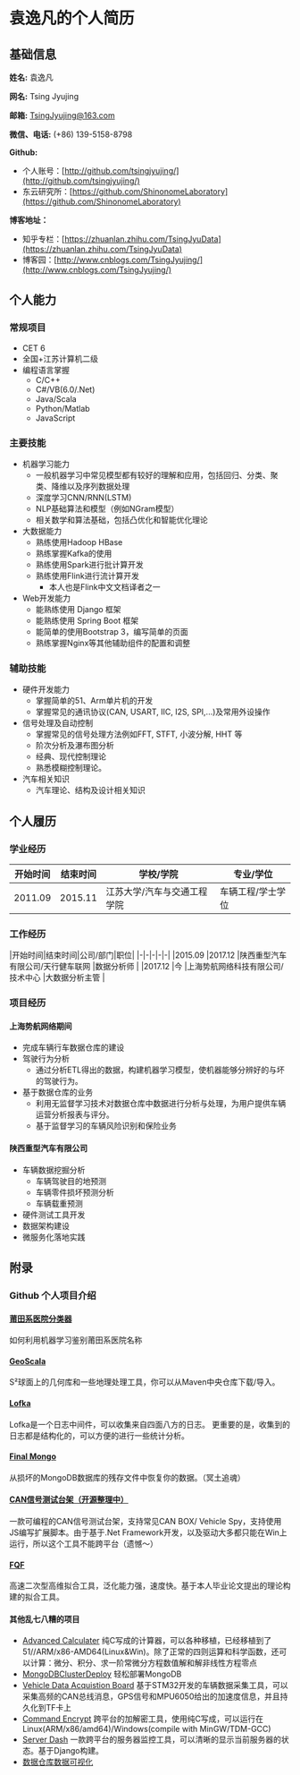# 袁逸凡的个人简历

## 基础信息
**姓名:** 袁逸凡

**网名:** Tsing Jyujing

**邮箱:** [TsingJyujing@163.com](mailto://TsingJyujing@163.com "TsingJyujing@163.com")

**微信、电话:** (+86) 139-5158-8798

**Github:**

- 个人账号：[http://github.com/tsingjyujing/](http://github.com/tsingjyujing/)
- 东云研究所：[https://github.com/ShinonomeLaboratory](https://github.com/ShinonomeLaboratory)

**博客地址：**

- 知乎专栏：[https://zhuanlan.zhihu.com/TsingJyuData](https://zhuanlan.zhihu.com/TsingJyuData)
- 博客园：[http://www.cnblogs.com/TsingJyujing/](http://www.cnblogs.com/TsingJyujing/)

## 个人能力

### 常规项目
- CET 6
- 全国+江苏计算机二级
- 编程语言掌握
    - C/C++
    - C#/VB(6.0/.Net)
    - Java/Scala
    - Python/Matlab
    - JavaScript

### 主要技能

- 机器学习能力
    - 一般机器学习中常见模型都有较好的理解和应用，包括回归、分类、聚类、降维以及序列数据处理
    - 深度学习CNN/RNN(LSTM)
    - NLP基础算法和模型（例如NGram模型）
    - 相关数学和算法基础，包括凸优化和智能优化理论
- 大数据能力
    - 熟练使用Hadoop HBase
    - 熟练掌握Kafka的使用
    - 熟练使用Spark进行批计算开发
    - 熟练使用Flink进行流计算开发
        - 本人也是Flink中文文档译者之一
- Web开发能力
    - 能熟练使用 Django 框架
    - 能熟练使用 Spring Boot 框架
    - 能简单的使用Bootstrap 3，编写简单的页面
    - 熟练掌握Nginx等其他辅助组件的配置和调整


### 辅助技能
- 硬件开发能力
    - 掌握简单的51、Arm单片机的开发
    - 掌握常见的通讯协议(CAN, USART, IIC, I2S, SPI,...)及常用外设操作
- 信号处理及自动控制
    - 掌握常见的信号处理方法例如FFT, STFT, 小波分解, HHT 等
    - 阶次分析及瀑布图分析
    - 经典、现代控制理论
    - 熟悉模糊控制理论。
- 汽车相关知识
    - 汽车理论、结构及设计相关知识

## 个人履历

### 学业经历

|开始时间|结束时间|学校/学院|专业/学位|
|-|-|-|-|
|2011.09   |2015.11   |江苏大学/汽车与交通工程学院   |车辆工程/学士学位   |

### 工作经历
|开始时间|结束时间|公司/部门|职位|
|-|-|-|-|-|
|2015.09   |2017.12   |陕西重型汽车有限公司/天行健车联网   |数据分析师   |
|2017.12   |今   |上海势航网络科技有限公司/技术中心   |大数据分析主管   |

### 项目经历

#### 上海势航网络期间

- 完成车辆行车数据仓库的建设
- 驾驶行为分析
    - 通过分析ETL得出的数据，构建机器学习模型，使机器能够分辨好的与坏的驾驶行为。
- 基于数据仓库的业务
    - 利用无监督学习技术对数据仓库中数据进行分析与处理，为用户提供车辆运营分析报表与评分。
    - 基于监督学习的车辆风险识别和保险业务

#### 陕西重型汽车有限公司
- 车辆数据挖掘分析
    - 车辆驾驶目的地预测
    - 车辆零件损坏预测分析
    - 车辆载重预测
- 硬件测试工具开发
- 数据架构建设
- 微服务化落地实践

## 附录

### Github 个人项目介绍

#### [莆田系医院分类器](https://github.com/TsingJyujing/BlackHeartHospitalClassifier)

如何利用机器学习鉴别莆田系医院名称

#### [GeoScala](https://github.com/TsingJyujing/GeoScala)

S²球面上的几何库和一些地理处理工具，你可以从Maven中央仓库下载/导入。

#### [Lofka](https://github.com/TsingJyujing/lofka)

Lofka是一个日志中间件，可以收集来自四面八方的日志。
更重要的是，收集到的日志都是结构化的，可以方便的进行一些统计分析。

#### [Final Mongo](https://github.com/TsingJyujing/final-mongo)

从损坏的MongoDB数据库的残存文件中恢复你的数据。（冥土追魂）

#### [CAN信号测试台架（开源整理中）](https://github.com/TsingJyujing/CAN-signal-panel)
一款可编程的CAN信号测试台架，支持常见CAN BOX/ Vehicle Spy，支持使用JS编写扩展脚本。由于基于.Net Framework开发，以及驱动大多都只能在Win上运行，所以这个工具不能跨平台（遗憾～）

#### [FQF](https://github.com/ShinonomeLaboratory/Fast-Quadratical-Fitting)
高速二次型高维拟合工具，泛化能力强，速度快。基于本人毕业论文提出的理论构建的拟合工具。

#### 其他乱七八糟的项目
- [Advanced Calculater](https://github.com/ShinonomeLaboratory/Advanced-Calculater) 纯C写成的计算器，可以各种移植，已经移植到了51//ARM/x86-AMD64(Linux&Win)。除了正常的四则运算和科学函数，还可以计算：微分、积分、求一阶常微分方程数值解和解非线性方程零点
- [MongoDBClusterDeploy](https://github.com/TsingJyujing/MongoDBClusterDeploy) 轻松部署MongoDB
- [Vehicle Data Acquistion Board](https://github.com/TsingJyujing/Vehicle-Data-Acquistion-Board) 基于STM32开发的车辆数据采集工具，可以采集高频的CAN总线消息，GPS信号和MPU6050给出的加速度信息，并且持久化到TF卡上
- [Command Encrypt](https://github.com/TsingJyujing/CommandEncrypt) 跨平台的加解密工具，使用纯C写成，可以运行在Linux(ARM/x86/amd64)/Windows(compile with MinGW/TDM-GCC)
- [Server Dash](https://github.com/TsingJyujing/ServerDash) 一款跨平台的服务器监控工具，可以清晰的显示当前服务器的状态。基于Django构建。
- [数据仓库数据可视化](https://github.com/TsingJyujing/Resume/blob/master/img/1212256696.jpg)
